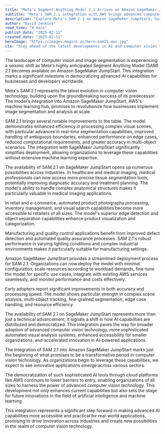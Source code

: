 ```yaml
---
title: "Meta's Segment Anything Model 2.1 Arrives on Amazon SageMaker JumpStart: A New Era for Computer Vision"
subtitle: "Meta's SAM 2.1 integration with AWS brings advanced computer vision capabilities to enterprises"
description: "Explore Meta's SAM 2.1 on Amazon SageMaker JumpStart, heralding a new era in computer vision technology. Discover how this breakthrough integration democratizes AI capabilities with improved accuracy, efficiency, and accessibility across sectors like healthcare, retail, and manufacturing."
author: "David Jenkins"
read_time: "8 mins"
publish_date: "2025-02-11"
created_date: "2025-02-11"
heroImage: "https://images.magick.ai/hero-sam21-aws.jpg"
cta: "Stay ahead of the latest developments in AI and computer vision technology. Follow us on LinkedIn for regular updates on groundbreaking integrations like SAM 2.1 and their impact across industries."
---
```


The landscape of computer vision and image segmentation is experiencing a seismic shift as Meta's highly anticipated Segment Anything Model (SAM) 2.1 becomes available on Amazon SageMaker JumpStart. This integration marks a significant milestone in democratizing advanced AI capabilities for businesses and developers worldwide.

Meta's SAM 2.1 represents the latest evolution in computer vision technology, building upon the groundbreaking success of its predecessor. The model's integration into Amazon SageMaker JumpStart, AWS's machine learning hub, promises to revolutionize how businesses implement image segmentation and analysis at scale.

SAM 2.1 brings several notable improvements to the table. The model demonstrates enhanced efficiency in processing complex visual scenes, with particular advances in real-time segmentation capabilities, improved handling of ambiguous boundaries, enhanced performance on edge cases, reduced computational requirements, and greater accuracy in multi-object scenarios. The integration with SageMaker JumpStart significantly simplifies deployment, allowing organizations to leverage these capabilities without extensive machine learning expertise.

The availability of SAM 2.1 on SageMaker JumpStart opens up numerous possibilities across industries. In healthcare and medical imaging, medical professionals can now access more precise tissue segmentation tools, potentially improving diagnostic accuracy and treatment planning. The model's ability to handle complex anatomical structures makes it particularly valuable in medical imaging applications.

In retail and e-commerce, automated product photography processing, inventory management, and visual search capabilities become more accessible to retailers of all sizes. The model's superior edge detection and object separation capabilities enhance product visualization and categorization.

Manufacturing and quality control applications benefit from improved defect detection and automated quality assurance processes. SAM 2.1's robust performance in varying lighting conditions and complex industrial environments makes it particularly suitable for manufacturing settings.

Amazon SageMaker JumpStart provides a streamlined deployment process for SAM 2.1. Organizations can now deploy the model with minimal configuration, scale resources according to workload demands, fine-tune the model for specific use cases, integrate with existing AWS services seamlessly, and monitor performance and costs effectively.

Early adopters report significant improvements in both accuracy and processing speed. The model shows particular strength in complex scene analysis, multi-object tracking, fine-grained segmentation, edge case handling, and resource efficiency.

The availability of SAM 2.1 on SageMaker JumpStart represents more than just a technical advancement; it signals a shift in how AI capabilities are distributed and democratized. This integration paves the way for broader adoption of advanced computer vision technology, more sophisticated automated visual analysis systems, enhanced accessibility for smaller organizations, and accelerated innovation in AI-powered applications.

The integration of SAM 2.1 into Amazon SageMaker JumpStart marks just the beginning of what promises to be a transformative period in computer vision technology. As organizations begin to leverage these capabilities, we expect to see innovative applications emerge across various sectors.

The democratization of such sophisticated AI tools through cloud platforms like AWS continues to lower barriers to entry, enabling organizations of all sizes to harness the power of advanced computer vision technology. This development not only enhances current capabilities but also sets the stage for future innovations in the field of artificial intelligence and machine learning.

This integration represents a significant step forward in making advanced AI capabilities more accessible and practical for real-world applications, promising to drive innovation across industries and create new possibilities in the realm of computer vision technology.